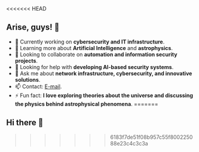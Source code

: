 <<<<<<< HEAD
## Arise, guys! 👋

- 🔭 Currently working on **cybersecurity and IT infrastructure**.
- 🌱 Learning more about **Artificial Intelligence** and **astrophysics**.
- 👯 Looking to collaborate on **automation and information security projects**.
- 🤔 Looking for help with **developing AI-based security systems**.
- 💬 Ask me about **network infrastructure, cybersecurity, and innovative solutions**.
- 📫 Contact: [E-mail](mailto:victorvernier@proton.me).
- ⚡ Fun fact: **I love exploring theories about the universe and discussing the physics behind astrophysical phenomena**.
=======
## Hi there 👋

<!--
**victorvernier/victorvernier** is a ✨ _special_ ✨ repository because its `README.md` (this file) appears on your GitHub profile.

Here are some ideas to get you started:

- 🔭 I’m currently working on ...
- 🌱 I’m currently learning ...
- 👯 I’m looking to collaborate on ...
- 🤔 I’m looking for help with ...
- 💬 Ask me about ...
- 📫 How to reach me: ...
- 😄 Pronouns: ...
- ⚡ Fun fact: ...
-->
>>>>>>> 6183f7de51f08b957c55f800225088e23c4c3c3a

